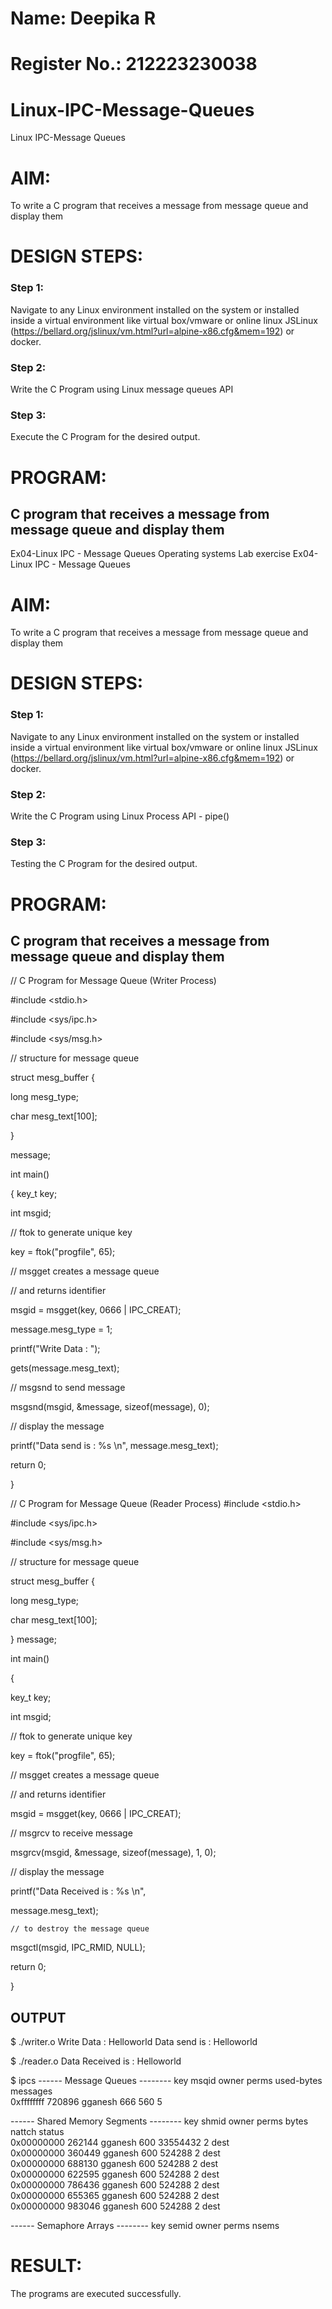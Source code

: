 # Name: Deepika R
# Register No.: 212223230038
# Linux-IPC-Message-Queues
Linux IPC-Message Queues

# AIM:
To write a C program that receives a message from message queue and display them

# DESIGN STEPS:

### Step 1:

Navigate to any Linux environment installed on the system or installed inside a virtual environment like virtual box/vmware or online linux JSLinux (https://bellard.org/jslinux/vm.html?url=alpine-x86.cfg&mem=192) or docker.

### Step 2:

Write the C Program using Linux message queues API 

### Step 3:

Execute the C Program for the desired output. 

# PROGRAM:

## C program that receives a message from message queue and display them
Ex04-Linux IPC - Message Queues
Operating systems Lab exercise
Ex04-Linux IPC - Message Queues

# AIM:
To write a C program that receives a message from message queue and display them

# DESIGN STEPS:

### Step 1:

Navigate to any Linux environment installed on the system or installed inside a virtual environment like virtual box/vmware or online linux JSLinux (https://bellard.org/jslinux/vm.html?url=alpine-x86.cfg&mem=192) or docker.

### Step 2:

Write the C Program using Linux Process API - pipe()

### Step 3:

Testing the C Program for the desired output. 

# PROGRAM:

## C program that receives a message from message queue and display them
// C Program for Message Queue (Writer Process) 

#include <stdio.h> 

#include <sys/ipc.h> 

#include <sys/msg.h> 

// structure for message queue 

struct mesg_buffer { 

 long mesg_type; 

 char mesg_text[100]; 

}

message; 

int main() 

{ 	key_t key; 

 int msgid; 

// ftok to generate unique key 

 key = ftok("progfile", 65); 

 // msgget creates a message queue 

 // and returns identifier 

 msgid = msgget(key, 0666 | IPC_CREAT); 

 message.mesg_type = 1; 

 printf("Write Data : "); 

 gets(message.mesg_text); 

 // msgsnd to send message 

 msgsnd(msgid, &message, sizeof(message), 0); 

 // display the message 

 printf("Data send is : %s \n", message.mesg_text); 

 return 0; 

}


// C Program for Message Queue (Reader Process)
#include <stdio.h>

#include <sys/ipc.h>

#include <sys/msg.h>

// structure for message queue

struct mesg_buffer {

 long mesg_type;

 char mesg_text[100];

} message;

int main()

{

 key_t key;

 int msgid;

// ftok to generate unique key

 key = ftok("progfile", 65);

 // msgget creates a message queue

 // and returns identifier

 msgid = msgget(key, 0666 | IPC_CREAT);

 // msgrcv to receive message

 msgrcv(msgid, &message, sizeof(message), 1, 0);

 // display the message

 printf("Data Received is : %s \n",

   message.mesg_text);

	// to destroy the message queue

 msgctl(msgid, IPC_RMID, NULL);

 return 0;

}




## OUTPUT
$ ./writer.o 
Write Data : Helloworld
Data send is : Helloworld 

$ ./reader.o 
Data Received is : Helloworld 

$ ipcs
------ Message Queues --------
key        msqid      owner      perms      used-bytes   messages    
0xffffffff 720896     gganesh    666        560          5           

------ Shared Memory Segments --------
key        shmid      owner      perms      bytes      nattch     status      
0x00000000 262144     gganesh    600        33554432   2          dest         
0x00000000 360449     gganesh    600        524288     2          dest         
0x00000000 688130     gganesh    600        524288     2          dest         
0x00000000 622595     gganesh    600        524288     2          dest         
0x00000000 786436     gganesh    600        524288     2          dest         
0x00000000 655365     gganesh    600        524288     2          dest         
0x00000000 983046     gganesh    600        524288     2          dest         

------ Semaphore Arrays --------
key        semid      owner      perms      nsems    


# RESULT:
The programs are executed successfully.
